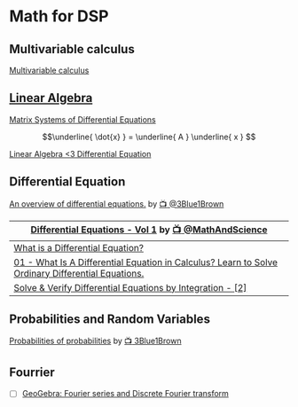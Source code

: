 # Math for DSP

## Multivariable calculus

[Multivariable calculus](https://www.khanacademy.org/math/multivariable-calculus)

## [Linear Algebra](linear-algebra)

[Matrix Systems of Differential Equations](https://youtu.be/Vtijyyo5fKI)

```math
\underline{ \dot{x} } = \underline{ A } \underline{ x }

```

[Linear Algebra <3 Differential Equation](https://youtu.be/Vtijyyo5fKI?t=867)

## Differential Equation

[An overview of differential equations.](https://www.youtube.com/playlist?list=PLZHQObOWTQDNPOjrT6KVlfJuKtYTftqH6) by [:tv: @3Blue1Brown](https://www.youtube.com/@3blue1brown)

| [Differential Equations - Vol 1](https://www.youtube.com/playlist?list=PLnVYEpTNGNtV8Rt8WebZ6exvjjkcsAnXc) by [:tv: @MathAndScience](https://www.youtube.com/@MathAndScience) |
|-|
| [What is a Differential Equation?](https://www.youtube.com/watch?v=PdY_LZBZ6kI) |
| [01 - What Is A Differential Equation in Calculus? Learn to Solve Ordinary Differential Equations.](https://youtu.be/K80YEHQpx9g) |
| [Solve & Verify Differential Equations by Integration - \[2\]](https://www.youtube.com/watch?v=tPRSxkdUvZg) |




## Probabilities and Random Variables

[Probabilities of probabilities](https://www.youtube.com/playlist?list=PLZHQObOWTQDOjmo3Y6ADm0ScWAlEXf-fp) by [:tv: 3Blue1Brown](https://www.youtube.com/@3blue1brown)

## Fourrier



- [ ] [GeoGebra: Fourier series and Discrete Fourier transform](https://www.geogebra.org/m/t9uspumz)
